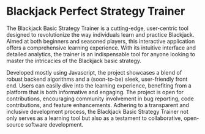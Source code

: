 # Blackjack Perfect Strategy Trainer
The Blackjack Basic Strategy Trainer is a cutting-edge, user-centric tool designed to revolutionize the way individuals learn and practice Blackjack. Aimed at both beginners and seasoned players, this interactive application offers a comprehensive learning experience. With its intuitive interface and detailed analytics, the trainer is an indispensable tool for anyone looking to master the intricacies of the Blackjack basic strategy.

Developed mostly using Javascript, the project showcases a blend of robust backend algorithms and a (soon-to-be) sleek, user-friendly front end. Users can easily dive into the learning experience, benefiting from a platform that is both informative and engaging. The project is open for contributions, encouraging community involvement in bug reporting, code contributions, and feature enhancements. Adhering to a transparent and inclusive development process, the Blackjack Basic Strategy Trainer not only serves as a learning tool but also as a testament to collaborative, open-source software development.
